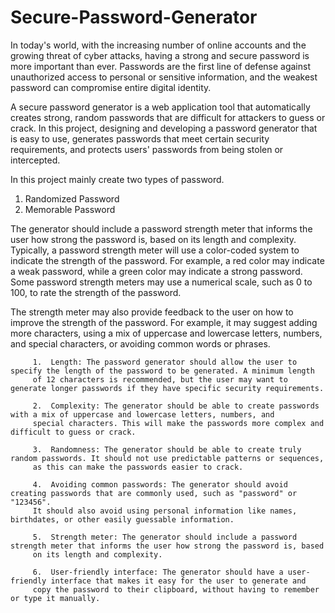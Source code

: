 # Secure-Password-Generator

In today's world, with the increasing number of online accounts and the growing threat of cyber attacks, having a strong and secure password is more important than ever. Passwords are the first line of defense against unauthorized access to personal or sensitive information, and the weakest password can compromise entire digital identity.

A secure password generator is a web application tool that automatically creates strong, random passwords that are difficult for attackers to guess or crack. In this project, designing and developing a password generator that is easy to use, generates passwords that meet certain security requirements, and protects users' passwords from being stolen or intercepted.

In this project mainly create two types of password. 
  1. Randomized Password
  2. Memorable Password

The generator should include a password strength meter that informs the user how strong the password is, based on its length and complexity. Typically, a password strength meter will use a color-coded system to indicate the strength of the password. For example, a red color may indicate a weak password, while a green color may indicate a strong password. Some password strength meters may use a numerical scale, such as 0 to 100, to rate the strength of the password.

The strength meter may also provide feedback to the user on how to improve the strength of the password. For example, it may suggest adding more characters, using a mix of uppercase and lowercase letters, numbers, and special characters, or avoiding common words or phrases.

         1.  Length: The password generator should allow the user to specify the length of the password to be generated. A minimum length 
         of 12 characters is recommended, but the user may want to generate longer passwords if they have specific security requirements.

         2.  Complexity: The generator should be able to create passwords with a mix of uppercase and lowercase letters, numbers, and 
         special characters. This will make the passwords more complex and difficult to guess or crack.

         3.  Randomness: The generator should be able to create truly random passwords. It should not use predictable patterns or sequences,
         as this can make the passwords easier to crack.

         4.  Avoiding common passwords: The generator should avoid creating passwords that are commonly used, such as "password" or "123456".
         It should also avoid using personal information like names, birthdates, or other easily guessable information.

         5.  Strength meter: The generator should include a password strength meter that informs the user how strong the password is, based
         on its length and complexity.

         6.  User-friendly interface: The generator should have a user-friendly interface that makes it easy for the user to generate and
         copy the password to their clipboard, without having to remember or type it manually.

